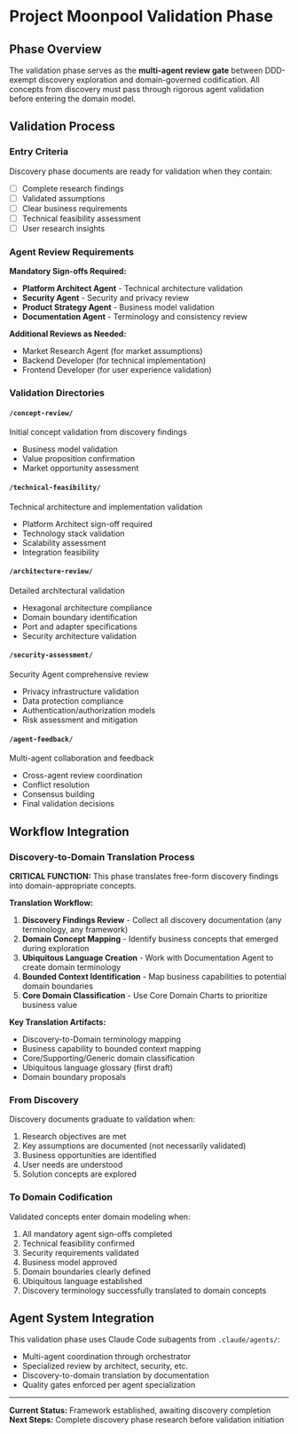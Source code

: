 # Project Moonpool Validation Phase

## Phase Overview

The validation phase serves as the **multi-agent review gate** between DDD-exempt discovery exploration and domain-governed codification. All concepts from discovery must pass through rigorous agent validation before entering the domain model.

## Validation Process

### Entry Criteria
Discovery phase documents are ready for validation when they contain:
- [ ] Complete research findings
- [ ] Validated assumptions  
- [ ] Clear business requirements
- [ ] Technical feasibility assessment
- [ ] User research insights

### Agent Review Requirements

**Mandatory Sign-offs Required:**
- **Platform Architect Agent** - Technical architecture validation
- **Security Agent** - Security and privacy review  
- **Product Strategy Agent** - Business model validation
- **Documentation Agent** - Terminology and consistency review

**Additional Reviews as Needed:**
- Market Research Agent (for market assumptions)
- Backend Developer (for technical implementation)
- Frontend Developer (for user experience validation)

### Validation Directories

#### `/concept-review/`
Initial concept validation from discovery findings
- Business model validation
- Value proposition confirmation  
- Market opportunity assessment

#### `/technical-feasibility/`
Technical architecture and implementation validation
- Platform Architect sign-off required
- Technology stack validation
- Scalability assessment
- Integration feasibility

#### `/architecture-review/`
Detailed architectural validation
- Hexagonal architecture compliance
- Domain boundary identification
- Port and adapter specifications
- Security architecture validation

#### `/security-assessment/`
Security Agent comprehensive review
- Privacy infrastructure validation
- Data protection compliance
- Authentication/authorization models
- Risk assessment and mitigation

#### `/agent-feedback/`
Multi-agent collaboration and feedback
- Cross-agent review coordination
- Conflict resolution
- Consensus building
- Final validation decisions

## Workflow Integration

### Discovery-to-Domain Translation Process

**CRITICAL FUNCTION:** This phase translates free-form discovery findings into domain-appropriate concepts.

**Translation Workflow:**
1. **Discovery Findings Review** - Collect all discovery documentation (any terminology, any framework)
2. **Domain Concept Mapping** - Identify business concepts that emerged during exploration
3. **Ubiquitous Language Creation** - Work with Documentation Agent to create domain terminology
4. **Bounded Context Identification** - Map business capabilities to potential domain boundaries
5. **Core Domain Classification** - Use Core Domain Charts to prioritize business value

**Key Translation Artifacts:**
- Discovery-to-Domain terminology mapping
- Business capability to bounded context mapping
- Core/Supporting/Generic domain classification
- Ubiquitous language glossary (first draft)
- Domain boundary proposals

### From Discovery
Discovery documents graduate to validation when:
1. Research objectives are met
2. Key assumptions are documented (not necessarily validated)
3. Business opportunities are identified
4. User needs are understood
5. Solution concepts are explored

### To Domain Codification  
Validated concepts enter domain modeling when:
1. All mandatory agent sign-offs completed
2. Technical feasibility confirmed
3. Security requirements validated  
4. Business model approved
5. Domain boundaries clearly defined
6. Ubiquitous language established
7. Discovery terminology successfully translated to domain concepts

## Agent System Integration

This validation phase uses Claude Code subagents from `.claude/agents/`:
- Multi-agent coordination through orchestrator
- Specialized review by architect, security, etc.
- Discovery-to-domain translation by documentation
- Quality gates enforced per agent specialization

---

**Current Status:** Framework established, awaiting discovery completion  
**Next Steps:** Complete discovery phase research before validation initiation